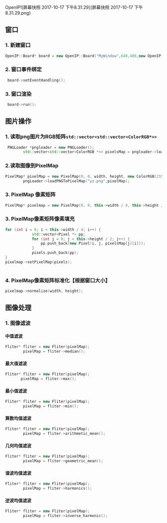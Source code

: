 OpenIP![屏幕快照 2017-10-17 下午8.31.29](屏幕快照 2017-10-17 下午8.31.29.png)

## 窗口

### 1. 新建窗口

```c++
OpenIP::Board* board = new OpenIP::Board("MyWindow",640,480,new OpenIP::ColorRGB(255,255,255));
```

### 2. 窗口事件绑定

```c++
 board->setEventHandling();
```

### 3. 窗口渲染

```c++
 board->run();
```



##  图片操作

### 1. 读取png图片为RGB矩阵`std::vector<std::vector<ColorRGB*>>`

```c++
 PNGLoader *pngloader = new PNGLoader();
        std::vector<std::vector<ColorRGB *>> pixelsMap = pngloader->loadPNG("yz.png");
```

### 2.读取图像到PixelMap

```c++
PixelMap* pixelMap = new PixelMap(0, 0, width, height, new ColorRGB(255, 255, 255));
        pngLoader->loadPNGToPixelMap("yz.png",pixelMap);
```



### 3. PixelMap 像素矩阵

```c++
PixelMap* pixelmap = new PixelMap(0, 0, this->width / 4, this->height / 2, new ColorRGB(255, 255, 255));
```

### 3. PixelMap像素矩阵像素填充

```c++
for (int i = 0; i < this->width / 4; i++) {
            std::vector<Pixel *> pp;
            for (int j = 0; j < this->height / 2; j++) {
                pp.push_back(new Pixel(i, j, pixelsMap[j][i]));
            }
            pixels.push_back(pp);
}
pixelmap->setPixelMap(pixels);
        
```

### 4. PixelMap像素矩阵标准化【根据窗口大小】

```c++
pixelmap->normalize(width, height);
```

## 图像处理

### 1. 图像滤波

#### 中值滤波

```c++
Fliter* fliter = new Fliter(pixelMap);
        pixelMap = fliter->median();
```

#### 最大值滤波

```c++
Fliter* fliter = new Fliter(pixelMap);
       pixelMap = fliter->max();
```



#### 最小值滤波

```c++
Fliter* fliter = new Fliter(pixelMap);
        pixelMap = fliter->min();
```



#### 算数均值滤波

```c++
Fliter* fliter = new Fliter(pixelMap);
        pixelMap = fliter->arithmetic_mean();
```



#### 几何均值滤波

```c++
Fliter* fliter = new Fliter(pixelMap);
        pixelMap = fliter->geometric_mean();
```



#### 谐波均值滤波

```c++
Fliter* fliter = new Fliter(pixelMap);
        pixelMap = fliter->harmonics();
```



#### 逆波均值滤波

```c++
Fliter* fliter = new Fliter(pixelMap);
        pixelMap = fliter->inverse_harmonic();
```

